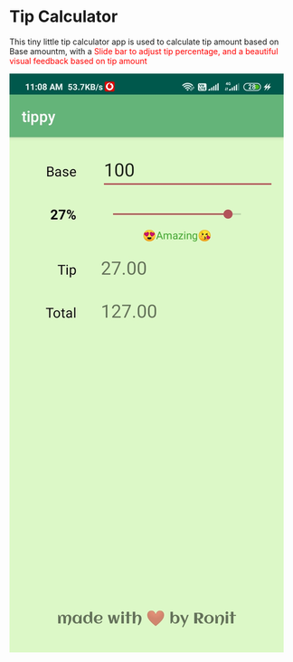 <h1>Tip Calculator</h1>
<p>This tiny little tip calculator app is used to calculate tip amount based on Base amountm, with a <sapn style="color:red;"> Slide bar </span> to adjust tip percentage, and a beautiful visual feedback based on tip amount</p>

<img src="ss_tippy.jpg"/>
